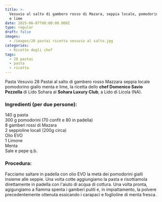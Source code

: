 ```yaml
---
title: >-
  Vesuvio al salto di gambero rosso di Mazara, seppia locale, pomodorino giallo
  e lime
date: 2025-06-07T00:00:00.000Z
type: regular
draft: false
images:
  - /images/28 pastai ricetta vesuvio al salto.jpg
categories:
  - Ricette degli chef
tags:
  - 28 pastai
  - pasta
  - ricetta
---
```


Pasta Vesuvio 28 Pastai al salto di gambero rosso Mazzara seppia locale pomodorino giallo menta e lime, la ricetta dello **chef Domenico Savio Pezzella** di Lido Sohara al **Sohara Luxury Club**, a Lido di Licola (NA).

### Ingredienti (per due persone):

140 g pasta\
300 g pomodorini (70 confit e 80 in padella)\
8 gamberi rossi di Mazara\
2 seppioline locali (200g circa)\
Olio EVO\
1 Limone\
Menta\
Sale e pepe q.b.

### Procedura:

Facciamo saltare in padella con olio EVO la metà dei pomodorini gialli insieme alle seppie. Una volta cotte aggiungiamo la pasta e risottiamola direttamente in padella con l'aiuto di acqua di cottura. Una volta pronta, agigungiamo a fiamma spenta i gamberi puliti e, in impiattamento, la polvere precedentemente ottenuta essicando i carapaci e foglioline di menta fresca.
